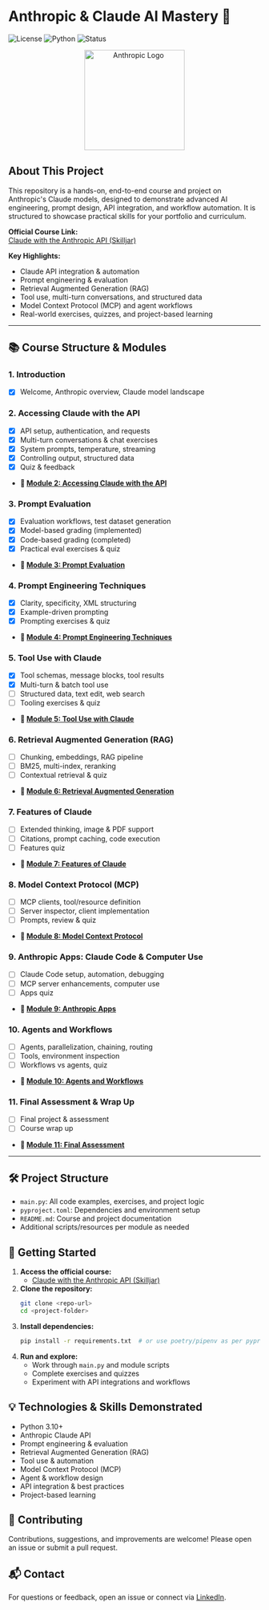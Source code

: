 
# Anthropic & Claude AI Mastery 🚀

![License](https://img.shields.io/badge/license-MIT-blue.svg)
![Python](https://img.shields.io/badge/python-3.10%2B-blue)
![Status](https://img.shields.io/badge/status-Active-brightgreen)

<p align="center">
  <img src="https://upload.wikimedia.org/wikipedia/commons/4/4f/Anthropic_logo.svg" alt="Anthropic Logo" width="200"/>
</p>

## About This Project


This repository is a hands-on, end-to-end course and project on Anthropic's Claude models, designed to demonstrate advanced AI engineering, prompt design, API integration, and workflow automation. It is structured to showcase practical skills for your portfolio and curriculum.

**Official Course Link:**  
[Claude with the Anthropic API (Skilljar)](https://anthropic.skilljar.com/claude-with-the-anthropic-api)

**Key Highlights:**
- Claude API integration & automation
- Prompt engineering & evaluation
- Retrieval Augmented Generation (RAG)
- Tool use, multi-turn conversations, and structured data
- Model Context Protocol (MCP) and agent workflows
- Real-world exercises, quizzes, and project-based learning

---


## 📚 Course Structure & Modules


### 1. Introduction
- [x] Welcome, Anthropic overview, Claude model landscape


### 2. Accessing Claude with the API
- [x] API setup, authentication, and requests
- [x] Multi-turn conversations & chat exercises
- [x] System prompts, temperature, streaming
- [x] Controlling output, structured data
- [x] Quiz & feedback
- **📁 [Module 2: Accessing Claude with the API](./module_2/)**


### 3. Prompt Evaluation
- [x] Evaluation workflows, test dataset generation
- [x] Model-based grading (implemented)
- [x] Code-based grading (completed)
- [x] Practical eval exercises & quiz
- **📁 [Module 3: Prompt Evaluation](./module_3/)**


### 4. Prompt Engineering Techniques
- [X] Clarity, specificity, XML structuring
- [X] Example-driven prompting
- [X] Prompting exercises & quiz
- **📁 [Module 4: Prompt Engineering Techniques](./module_4/)**


### 5. Tool Use with Claude
- [X] Tool schemas, message blocks, tool results
- [X] Multi-turn & batch tool use
- [ ] Structured data, text edit, web search
- [ ] Tooling exercises & quiz
- **📁 [Module 5: Tool Use with Claude](./module_5/)**


### 6. Retrieval Augmented Generation (RAG)
- [ ] Chunking, embeddings, RAG pipeline
- [ ] BM25, multi-index, reranking
- [ ] Contextual retrieval & quiz
- **📁 [Module 6: Retrieval Augmented Generation](./module_6/)**


### 7. Features of Claude
- [ ] Extended thinking, image & PDF support
- [ ] Citations, prompt caching, code execution
- [ ] Features quiz
- **📁 [Module 7: Features of Claude](./module_7/)**


### 8. Model Context Protocol (MCP)
- [ ] MCP clients, tool/resource definition
- [ ] Server inspector, client implementation
- [ ] Prompts, review & quiz
- **📁 [Module 8: Model Context Protocol](./module_8/)**


### 9. Anthropic Apps: Claude Code & Computer Use
- [ ] Claude Code setup, automation, debugging
- [ ] MCP server enhancements, computer use
- [ ] Apps quiz
- **📁 [Module 9: Anthropic Apps](./module_9/)**


### 10. Agents and Workflows
- [ ] Agents, parallelization, chaining, routing
- [ ] Tools, environment inspection
- [ ] Workflows vs agents, quiz
- **📁 [Module 10: Agents and Workflows](./module_10/)**


### 11. Final Assessment & Wrap Up
- [ ] Final project & assessment
- [ ] Course wrap up
- **📁 [Module 11: Final Assessment](./module_11/)**


---


## 🛠️ Project Structure
- `main.py`: All code examples, exercises, and project logic
- `pyproject.toml`: Dependencies and environment setup
- `README.md`: Course and project documentation
- Additional scripts/resources per module as needed


## 📖 Getting Started
1. **Access the official course:**
   - [Claude with the Anthropic API (Skilljar)](https://anthropic.skilljar.com/claude-with-the-anthropic-api)
2. **Clone the repository:**
   ```bash
   git clone <repo-url>
   cd <project-folder>
   ```
3. **Install dependencies:**
   ```bash
   pip install -r requirements.txt  # or use poetry/pipenv as per pyproject.toml
   ```
4. **Run and explore:**
   - Work through `main.py` and module scripts
   - Complete exercises and quizzes
   - Experiment with API integrations and workflows


## 💡 Technologies & Skills Demonstrated
- Python 3.10+
- Anthropic Claude API
- Prompt engineering & evaluation
- Retrieval Augmented Generation (RAG)
- Tool use & automation
- Model Context Protocol (MCP)
- Agent & workflow design
- API integration & best practices
- Project-based learning


## 🤝 Contributing
Contributions, suggestions, and improvements are welcome! Please open an issue or submit a pull request.

## 📬 Contact
For questions or feedback, open an issue or connect via [LinkedIn](http://linkedin.com/in/pedro-henrique-bruning).
